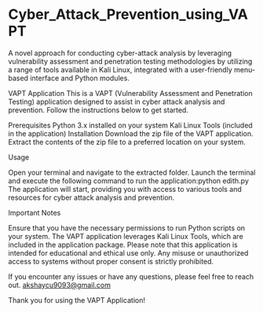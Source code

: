 # Cyber_Attack_Prevention_using_VAPT
A novel approach for conducting cyber-attack analysis by leveraging vulnerability assessment and penetration testing methodologies by utilizing a range of tools available in Kali Linux, integrated with a user-friendly menu-based interface and Python modules.


VAPT Application
This is a VAPT (Vulnerability Assessment and Penetration Testing) application designed to assist in cyber attack analysis and prevention. Follow the instructions below to get started.

Prerequisites
Python 3.x installed on your system
Kali Linux Tools (included in the application)
Installation
Download the zip file of the VAPT application.
Extract the contents of the zip file to a preferred location on your system.

Usage

Open your terminal and navigate to the extracted folder.
Launch the terminal and execute the following command to run the application:python edith.py
The application will start, providing you with access to various tools and resources for cyber attack analysis and prevention.

Important Notes

Ensure that you have the necessary permissions to run Python scripts on your system.
The VAPT application leverages Kali Linux Tools, which are included in the application package.
Please note that this application is intended for educational and ethical use only. Any misuse or unauthorized access to systems without proper consent is strictly prohibited.

If you encounter any issues or have any questions, please feel free to reach out.
akshaycu9093@gmail.com

Thank you for using the VAPT Application!
